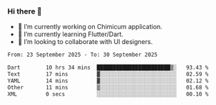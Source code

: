 ### Hi there 👋

<!--
**devcat37/devcat37** is a ✨ _special_ ✨ repository because its `README.md` (this file) appears on your GitHub profile.-->


- 🔭 I’m currently working on Chimicum application.
- 🌱 I’m currently learning Flutter/Dart.
- 👯 I’m looking to collaborate with UI designers.
<!-- - 🤔 I’m looking for help with ... -->

<!--START_SECTION:waka-->

```txt
From: 23 September 2025 - To: 30 September 2025

Dart        10 hrs 34 mins  ███████████████████████▒░   93.43 %
Text        17 mins         ▓░░░░░░░░░░░░░░░░░░░░░░░░   02.59 %
YAML        14 mins         ▓░░░░░░░░░░░░░░░░░░░░░░░░   02.12 %
Other       11 mins         ▒░░░░░░░░░░░░░░░░░░░░░░░░   01.68 %
XML         0 secs          ░░░░░░░░░░░░░░░░░░░░░░░░░   00.10 %
```

<!--END_SECTION:waka-->

